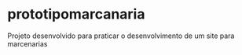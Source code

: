 # prototipomarcanaria
Projeto  desenvolvido para praticar o desenvolvimento de um site para marcenarias
